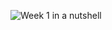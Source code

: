 ![Week 1 in a nutshell](https://scontent-ord5-2.xx.fbcdn.net/v/t1.18169-9/531066_219525771513085_893535728_n.png?_nc_cat=105&ccb=1-7&_nc_sid=9267fe&_nc_ohc=_YkYgW_plfAAX-k_5dS&_nc_ht=scontent-ord5-2.xx&oh=00_AfAKlC8zEENUL8j6kXqQignsj895TVni5y5AM_mHK9QONg&oe=648A31E1)
